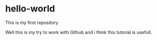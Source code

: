 # hello-world
This is my first repository

Well this is my try to work with Github and i think this tutorial is usefull.
